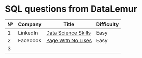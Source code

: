 # SQL questions from DataLemur

| № | Company | Title | Difficulty |
| - | ------- | -------- | -------- |
| 1 | LinkedIn | [Data Science Skills](https://datalemur.com/questions/matching-skills) | Easy |
| 2 | Facebook | [Page With No Likes](https://datalemur.com/questions/sql-page-with-no-likes) | Easy
| 3 |
